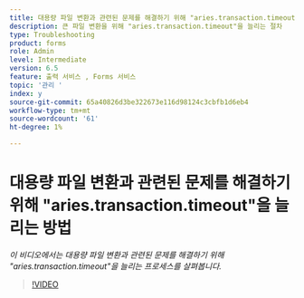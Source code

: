 ```yaml
---
title: 대용량 파일 변환과 관련된 문제를 해결하기 위해 "aries.transaction.timeout"을 늘리는 방법
description: 큰 파일 변환을 위해 "aries.transaction.timeout"을 늘리는 절차
type: Troubleshooting
product: forms
role: Admin
level: Intermediate
version: 6.5
feature: 출력 서비스 , Forms 서비스
topic: '관리 '
index: y
source-git-commit: 65a40826d3be322673e116d98124c3cbfb1d6eb4
workflow-type: tm+mt
source-wordcount: '61'
ht-degree: 1%

---
```



# 대용량 파일 변환과 관련된 문제를 해결하기 위해 &quot;aries.transaction.timeout&quot;을 늘리는 방법

*이 비디오에서는 대용량 파일 변환과 관련된 문제를 해결하기 위해 &quot;aries.transaction.timeout&quot;을 늘리는 프로세스를 살펴봅니다.*

>[!VIDEO](https://video.tv.adobe.com/v/335502?quality=9&learn=on)
